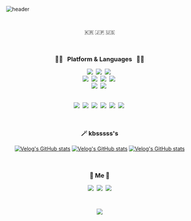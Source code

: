 
![header](https://capsule-render.vercel.app/api?type=soft&color=auto&height=150&section=header&text=kbsssss&fontSize=70&animation=twinkling)

<br>
  
<p align="center">🇰🇷 🇯🇵 🇺🇸</p>

<br>

<h3 align="center">👨‍💻  &nbsp Platform & Languages &nbsp 🧑‍🔧</h3>
  
<p align="center">
  <img src="https://img.shields.io/badge/C-A8B9CC?style=flat-square&logo=C&logoColor=white"/></a>&nbsp   
  <img src="https://img.shields.io/badge/C++-00599C?style=flat-square&logo=C%2B%2B&logoColor=white"/></a>&nbsp 
  <img src="https://img.shields.io/badge/Java-007396?style=flat-square&logo=Java&logoColor=white"/></a>&nbsp   
  <br>
  <img src="https://img.shields.io/badge/HTML5-E34F26?style=flat-square&logo=HTML5&logoColor=white"/></a>&nbsp   
  <img src="https://img.shields.io/badge/CSS3-1572B6?style=flat-square&logo=css3&logoColor=white"/></a>&nbsp  
  <img src="https://img.shields.io/badge/Javascript-ffb13b?style=flat-square&logo=javascript&logoColor=white"/></a>&nbsp 
  <img src="https://img.shields.io/badge/JQuery-0769AD?style=flat-square&logo=Go&logoColor=white"/></a>&nbsp 
  <br>
  <img src="https://img.shields.io/badge/Spring-6DB33F?style=flat-square&logo=Spring&logoColor=white"/></a>&nbsp    
  <img src="https://img.shields.io/badge/SpringBoot-6DB33F?style=flat-square&logo=Spring&logoColor=white"/></a>&nbsp
  <br>
  <br>
  <br>
  <img src="https://img.shields.io/badge/aws-333664?style=flat-square&logo=amazon-aws&logoColor=white"/></a>&nbsp   
  <img src="https://img.shields.io/badge/Mysql-E6B91E?style=flat-square&logo=MySql&logoColor=white"/></a>&nbsp   
  <img src="https://img.shields.io/badge/MariaDB-003545?style=flat-square&logo=amazon-aws&logoColor=white"/></a>&nbsp   
  <img src="https://img.shields.io/badge/S3-569A31?style=flat-square&logo=amazon-aws&logoColor=white"/></a>&nbsp   
  <img src="https://img.shields.io/badge/ElasticSearch-005571?style=flat-square&logo=amazon-aws&logoColor=white"/></a>&nbsp
  <img src="https://img.shields.io/badge/Github Actions-2088FF?style=flat-square&logo=MySql&logoColor=white"/></a>&nbsp 
</p>

<br>
<h3 align="center">🪄 kbsssss's </h3>

<div align="center" style="text-align:center">

  [![Velog's GitHub stats](https://velog-readme-stats.vercel.app/api?name=woo0_hooo&tag=꿀팁)](https://velog.io/@woo0_hooo)
  [![Velog's GitHub stats](https://velog-readme-stats.vercel.app/api?name=woo0_hooo&tag=기술면접대비)](https://velog.io/@woo0_hooo)
  [![Velog's GitHub stats](https://velog-readme-stats.vercel.app/api?name=woo0_hooo)](https://velog.io/@woo0_hooo)

</div>
  
<br>
<h3 align="center"> 🧸 Me 🧸 </h3>
<p align="center">
  <a href="https://velog.io/@woo0_hooo"><img src="https://img.shields.io/badge/Tech%20Blog-11B48A?style=flat-square&logo=Vimeo&logoColor=white&link=https://velog.io/@woo0_hooo"/></a>&nbsp
  <a href="https://www.instagram.com/sooolog/"><img src="https://img.shields.io/badge/Instagram-E4405F?style=flat-square&logo=Instagram&logoColor=white&link=https://www.instagram.com/woo0_hooo/"/></a>&nbsp
  <a href="rlaqudtn385@gmail.com"><img src="https://img.shields.io/badge/Gmail-d14836?style=flat-square&logo=Gmail&logoColor=white&link=rlaqudtn385@gmail.com"/></a>
</p>
<br>
<p align="center">
  <a href="https://hits.seeyoufarm.com"><img src="https://hits.seeyoufarm.com/api/count/incr/badge.svg?url=https%3A%2F%2Fgithub.com%2Fwookyoungkim&count_bg=%23ED6DA3&title_bg=%2386757E&icon=github.svg&icon_color=%23E1DEDE&title=hits&edge_flat=false"/></a>
</p>

